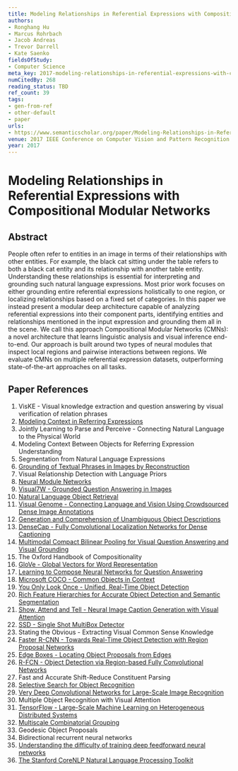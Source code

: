 ```yaml
---
title: Modeling Relationships in Referential Expressions with Compositional Modular Networks
authors:
- Ronghang Hu
- Marcus Rohrbach
- Jacob Andreas
- Trevor Darrell
- Kate Saenko
fieldsOfStudy:
- Computer Science
meta_key: 2017-modeling-relationships-in-referential-expressions-with-compositional-modular-networks
numCitedBy: 268
reading_status: TBD
ref_count: 39
tags:
- gen-from-ref
- other-default
- paper
urls:
- https://www.semanticscholar.org/paper/Modeling-Relationships-in-Referential-Expressions-Hu-Rohrbach/ce264a4e1490e959d84ddd60edbb0edcbfb3af38?sort=total-citations
venue: 2017 IEEE Conference on Computer Vision and Pattern Recognition (CVPR)
year: 2017
---
```


# Modeling Relationships in Referential Expressions with Compositional Modular Networks

## Abstract

People often refer to entities in an image in terms of their relationships with other entities. For example, the black cat sitting under the table refers to both a black cat entity and its relationship with another table entity. Understanding these relationships is essential for interpreting and grounding such natural language expressions. Most prior work focuses on either grounding entire referential expressions holistically to one region, or localizing relationships based on a fixed set of categories. In this paper we instead present a modular deep architecture capable of analyzing referential expressions into their component parts, identifying entities and relationships mentioned in the input expression and grounding them all in the scene. We call this approach Compositional Modular Networks (CMNs): a novel architecture that learns linguistic analysis and visual inference end-to-end. Our approach is built around two types of neural modules that inspect local regions and pairwise interactions between regions. We evaluate CMNs on multiple referential expression datasets, outperforming state-of-the-art approaches on all tasks.

## Paper References

1. VisKE - Visual knowledge extraction and question answering by visual verification of relation phrases
2. [Modeling Context in Referring Expressions](2016-modeling-context-in-referring-expressions)
3. Jointly Learning to Parse and Perceive - Connecting Natural Language to the Physical World
4. Modeling Context Between Objects for Referring Expression Understanding
5. Segmentation from Natural Language Expressions
6. [Grounding of Textual Phrases in Images by Reconstruction](2016-grounding-of-textual-phrases-in-images-by-reconstruction)
7. Visual Relationship Detection with Language Priors
8. [Neural Module Networks](2016-neural-module-networks)
9. [Visual7W - Grounded Question Answering in Images](2016-visual7w-grounded-question-answering-in-images)
10. [Natural Language Object Retrieval](2016-natural-language-object-retrieval)
11. [Visual Genome - Connecting Language and Vision Using Crowdsourced Dense Image Annotations](2016-visual-genome-connecting-language-and-vision-using-crowdsourced-dense-image-annotations)
12. [Generation and Comprehension of Unambiguous Object Descriptions](2016-generation-and-comprehension-of-unambiguous-object-descriptions)
13. [DenseCap - Fully Convolutional Localization Networks for Dense Captioning](2016-densecap-fully-convolutional-localization-networks-for-dense-captioning)
14. [Multimodal Compact Bilinear Pooling for Visual Question Answering and Visual Grounding](2016-multimodal-compact-bilinear-pooling-for-visual-question-answering-and-visual-grounding)
15. The Oxford Handbook of Compositionality
16. [GloVe - Global Vectors for Word Representation](2014-glove-global-vectors-for-word-representation)
17. [Learning to Compose Neural Networks for Question Answering](2016-learning-to-compose-neural-networks-for-question-answering)
18. [Microsoft COCO - Common Objects in Context](2014-microsoft-coco-common-objects-in-context)
19. [You Only Look Once - Unified, Real-Time Object Detection](2016-you-only-look-once-unified-real-time-object-detection)
20. [Rich Feature Hierarchies for Accurate Object Detection and Semantic Segmentation](2014-rich-feature-hierarchies-for-accurate-object-detection-and-semantic-segmentation)
21. [Show, Attend and Tell - Neural Image Caption Generation with Visual Attention](2015-show-attend-and-tell-neural-image-caption-generation-with-visual-attention)
22. [SSD - Single Shot MultiBox Detector](2016-ssd-net.md)
23. Stating the Obvious - Extracting Visual Common Sense Knowledge
24. [Faster R-CNN - Towards Real-Time Object Detection with Region Proposal Networks](2015-faster-r-cnn.md)
25. [Edge Boxes - Locating Object Proposals from Edges](2014-edge-boxes-locating-object-proposals-from-edges)
26. [R-FCN - Object Detection via Region-based Fully Convolutional Networks](2016-r-fcn-object-detection-via-region-based-fully-convolutional-networks)
27. Fast and Accurate Shift-Reduce Constituent Parsing
28. [Selective Search for Object Recognition](2013-selective-search-for-object-recognition)
29. [Very Deep Convolutional Networks for Large-Scale Image Recognition](2014-vggnet.md)
30. Multiple Object Recognition with Visual Attention
31. [TensorFlow - Large-Scale Machine Learning on Heterogeneous Distributed Systems](2016-tensorflow-large-scale-machine-learning-on-heterogeneous-distributed-systems)
32. [Multiscale Combinatorial Grouping](2014-multiscale-combinatorial-grouping)
33. Geodesic Object Proposals
34. Bidirectional recurrent neural networks
35. [Understanding the difficulty of training deep feedforward neural networks](2010-understanding-the-difficulty-of-training-deep-feedforward-neural-networks)
36. [The Stanford CoreNLP Natural Language Processing Toolkit](2014-the-stanford-corenlp-natural-language-processing-toolkit)
